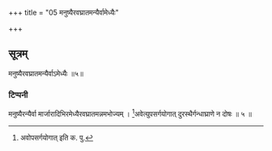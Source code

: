 +++
title = "05 मनुष्यैरवघ्रातमन्यैर्वामेध्यैः"

+++
## सूत्रम्
मनुष्यैरवघ्रातमन्यैर्वाऽमेध्यैः ॥५॥  
### टिप्पनी
मनुष्यैरन्यैर्वा मार्जारादिभिरमेध्यैरवघ्रातमन्नमभोज्यम् । [^२]अवेत्युपसर्गयोगात् दुरस्थैर्गन्धाघ्राणे न दोषः ॥ ५ ॥  

[^२]:

    अवोपसर्गयोगात् इति क. पु.  
